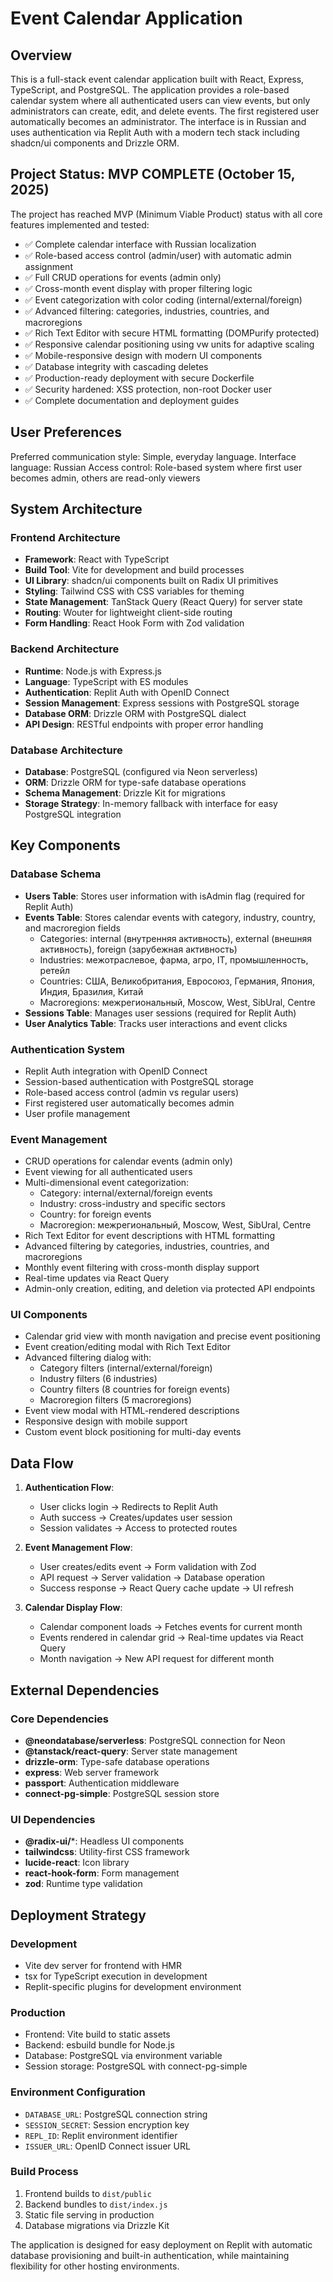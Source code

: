 # Event Calendar Application

## Overview

This is a full-stack event calendar application built with React, Express, TypeScript, and PostgreSQL. The application provides a role-based calendar system where all authenticated users can view events, but only administrators can create, edit, and delete events. The first registered user automatically becomes an administrator. The interface is in Russian and uses authentication via Replit Auth with a modern tech stack including shadcn/ui components and Drizzle ORM.

## Project Status: MVP COMPLETE (October 15, 2025)

The project has reached MVP (Minimum Viable Product) status with all core features implemented and tested:
- ✅ Complete calendar interface with Russian localization
- ✅ Role-based access control (admin/user) with automatic admin assignment
- ✅ Full CRUD operations for events (admin only)
- ✅ Cross-month event display with proper filtering logic
- ✅ Event categorization with color coding (internal/external/foreign)
- ✅ Advanced filtering: categories, industries, countries, and macroregions
- ✅ Rich Text Editor with secure HTML formatting (DOMPurify protected)
- ✅ Responsive calendar positioning using vw units for adaptive scaling
- ✅ Mobile-responsive design with modern UI components
- ✅ Database integrity with cascading deletes
- ✅ Production-ready deployment with secure Dockerfile
- ✅ Security hardened: XSS protection, non-root Docker user
- ✅ Complete documentation and deployment guides

## User Preferences

Preferred communication style: Simple, everyday language.
Interface language: Russian
Access control: Role-based system where first user becomes admin, others are read-only viewers

## System Architecture

### Frontend Architecture
- **Framework**: React with TypeScript
- **Build Tool**: Vite for development and build processes
- **UI Library**: shadcn/ui components built on Radix UI primitives
- **Styling**: Tailwind CSS with CSS variables for theming
- **State Management**: TanStack Query (React Query) for server state
- **Routing**: Wouter for lightweight client-side routing
- **Form Handling**: React Hook Form with Zod validation

### Backend Architecture
- **Runtime**: Node.js with Express.js
- **Language**: TypeScript with ES modules
- **Authentication**: Replit Auth with OpenID Connect
- **Session Management**: Express sessions with PostgreSQL storage
- **Database ORM**: Drizzle ORM with PostgreSQL dialect
- **API Design**: RESTful endpoints with proper error handling

### Database Architecture
- **Database**: PostgreSQL (configured via Neon serverless)
- **ORM**: Drizzle ORM for type-safe database operations
- **Schema Management**: Drizzle Kit for migrations
- **Storage Strategy**: In-memory fallback with interface for easy PostgreSQL integration

## Key Components

### Database Schema
- **Users Table**: Stores user information with isAdmin flag (required for Replit Auth)
- **Events Table**: Stores calendar events with category, industry, country, and macroregion fields
  - Categories: internal (внутренняя активность), external (внешняя активность), foreign (зарубежная активность)
  - Industries: межотраслевое, фарма, агро, IT, промышленность, ретейл
  - Countries: США, Великобритания, Евросоюз, Германия, Япония, Индия, Бразилия, Китай
  - Macroregions: межрегиональный, Moscow, West, SibUral, Centre
- **Sessions Table**: Manages user sessions (required for Replit Auth)
- **User Analytics Table**: Tracks user interactions and event clicks

### Authentication System
- Replit Auth integration with OpenID Connect
- Session-based authentication with PostgreSQL storage
- Role-based access control (admin vs regular users)
- First registered user automatically becomes admin
- User profile management

### Event Management
- CRUD operations for calendar events (admin only)
- Event viewing for all authenticated users
- Multi-dimensional event categorization:
  - Category: internal/external/foreign events
  - Industry: cross-industry and specific sectors
  - Country: for foreign events
  - Macroregion: межрегиональный, Moscow, West, SibUral, Centre
- Rich Text Editor for event descriptions with HTML formatting
- Advanced filtering by categories, industries, countries, and macroregions
- Monthly event filtering with cross-month display support
- Real-time updates via React Query
- Admin-only creation, editing, and deletion via protected API endpoints

### UI Components
- Calendar grid view with month navigation and precise event positioning
- Event creation/editing modal with Rich Text Editor
- Advanced filtering dialog with:
  - Category filters (internal/external/foreign)
  - Industry filters (6 industries)
  - Country filters (8 countries for foreign events)
  - Macroregion filters (5 macroregions)
- Event view modal with HTML-rendered descriptions
- Responsive design with mobile support
- Custom event block positioning for multi-day events

## Data Flow

1. **Authentication Flow**:
   - User clicks login → Redirects to Replit Auth
   - Auth success → Creates/updates user session
   - Session validates → Access to protected routes

2. **Event Management Flow**:
   - User creates/edits event → Form validation with Zod
   - API request → Server validation → Database operation
   - Success response → React Query cache update → UI refresh

3. **Calendar Display Flow**:
   - Calendar component loads → Fetches events for current month
   - Events rendered in calendar grid → Real-time updates via React Query
   - Month navigation → New API request for different month

## External Dependencies

### Core Dependencies
- **@neondatabase/serverless**: PostgreSQL connection for Neon
- **@tanstack/react-query**: Server state management
- **drizzle-orm**: Type-safe database operations
- **express**: Web server framework
- **passport**: Authentication middleware
- **connect-pg-simple**: PostgreSQL session store

### UI Dependencies
- **@radix-ui/***: Headless UI components
- **tailwindcss**: Utility-first CSS framework
- **lucide-react**: Icon library
- **react-hook-form**: Form management
- **zod**: Runtime type validation

## Deployment Strategy

### Development
- Vite dev server for frontend with HMR
- tsx for TypeScript execution in development
- Replit-specific plugins for development environment

### Production
- Frontend: Vite build to static assets
- Backend: esbuild bundle for Node.js
- Database: PostgreSQL via environment variable
- Session storage: PostgreSQL with connect-pg-simple

### Environment Configuration
- `DATABASE_URL`: PostgreSQL connection string
- `SESSION_SECRET`: Session encryption key
- `REPL_ID`: Replit environment identifier
- `ISSUER_URL`: OpenID Connect issuer URL

### Build Process
1. Frontend builds to `dist/public`
2. Backend bundles to `dist/index.js`
3. Static file serving in production
4. Database migrations via Drizzle Kit

The application is designed for easy deployment on Replit with automatic database provisioning and built-in authentication, while maintaining flexibility for other hosting environments.